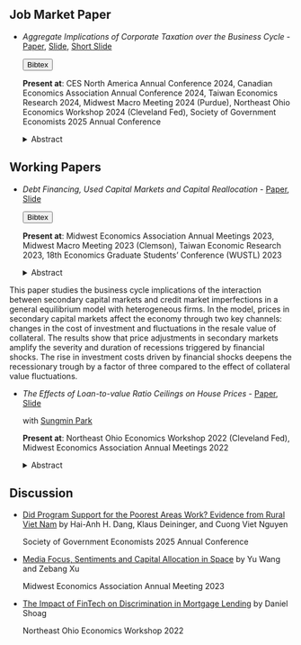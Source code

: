 ## Job Market Paper

<!--- <span style="color:#07568e">Aggregate Implications of Corporate Taxation over the Business Cycle</span> - [Paper](pdf/BonusDepreciation/bonusdepreciation_paper.pdf), [Slide](pdf/BonusDepreciation/bonusdepreciation_slide.pdf)-->
- *Aggregate Implications of Corporate Taxation over the Business Cycle* - [Paper](pdf/BonusDepreciation/bonusdepreciation_paper.pdf), [Slide](pdf/BonusDepreciation/bonusdepreciation_slide.pdf), [Short Slide](pdf/BonusDepreciation/bonusdepreciation_slide_short.pdf)

    <dialog id="bibtex_JMP2025">
    <pre>
    @unpublished{ChenTaxation2025WP,
    author={Chen, Hui-Jun},
    title={Aggregate Implications of Corporate Taxation over the Business Cycle},
    month={Mar},
    year={2025}
    }</pre>
    <button onclick="document.getElementById('bibtex_JMP2025').close()">Close</button>
    </dialog>
    <button onclick="document.getElementById('bibtex_JMP2025').showModal()">Bibtex</button>

    **Present at**: CES North America Annual Conference 2024, Canadian Economics Association Annual Conference 2024, Taiwan Economics Research 2024, Midwest Macro Meeting 2024 (Purdue), Northeast Ohio Economics Workshop 2024 (Cleveland Fed), Society of Government Economists 2025 Annual Conference

    <details>
        <summary>Abstract</summary>
        Corporate tax deductions are widely employed as countercyclical policies, yet their impact on the business cycle and interactions with other policies remain largely understudied.
        I examine the cyclical implications of such deductions by developing a novel dynamic stochastic general equilibrium model in which firms face credit market imperfections and idiosyncratic productivity shocks.
        In my model, firms' investment decisions are distorted by collateralized borrowing and corporate taxation, and investment expenditures can be deducted from taxable income through targeted or untargeted accelerated depreciation policies.
        My model quantitatively replicates empirical estimates of the distribution of short-run elasticities of investment across firm size to changes in deduction policies.
        I show that raising deductions can reduce the severity and persistence of recessions by alleviating capital misallocation for productive firms.
        Applying my model to the policies in the US 2017 Tax Cuts and Jobs Act, I find that the targeted policy is 30 percent more effective than the untargeted policy in stimulating aggregate output.
        Furthermore, combining both policies reduces the overall effectiveness by 17 percent, revealing potential inefficiencies in current US tax policy implementation.
    </details>

## Working Papers

<!--- <span style="color:#07568e">Debt Financing, Used Capital Market and Capital Reallocation</span> - [Paper](pdf/UsedKCollateral/UsedKCollateral.pdf), [Slide](pdf/UsedKCollateral/20230519MMMPresentation.pdf)-->
- *Debt Financing, Used Capital Markets and Capital Reallocation* - [Paper](pdf/UsedKCollateral/UsedKCollateral.pdf), [Slide](pdf/UsedKCollateral/UsedK_slide.pdf)

    <dialog id="bibtex_UsedKWP2025">
    <pre>
    @unpublished{ChenUsedK2025WP,
    author={Chen, Hui-Jun},
    title={Debt Financing, Used Capital Markets and Capital Reallocation},
    month={Mar},
    year={2025}
    }</pre>
    <button onclick="document.getElementById('bibtex_UsedKWP2025').close()">Close</button>
    </dialog>
    <button onclick="document.getElementById('bibtex_UsedKWP2025').showModal()">Bibtex</button>

    **Present at**: Midwest Economics Association Annual Meetings 2023, Midwest Macro Meeting 2023 (Clemson), Taiwan Economic Research 2023, 18th Economics Graduate Students’ Conference (WUSTL) 2023

    <details>
        <summary>Abstract</summary>
This paper studies the business cycle implications of the interaction between secondary capital markets and credit market imperfections in a general equilibrium model with heterogeneous firms.
In the model, prices in secondary capital markets affect the economy through two key channels: changes in the cost of investment and fluctuations in the resale value of collateral.
The results show that price adjustments in secondary markets amplify the severity and duration of recessions triggered by financial shocks.
The rise in investment costs driven by financial shocks deepens the recessionary trough by a factor of three compared to the effect of collateral value fluctuations.
    </details>

<!--- <span style="color:#07568e">The Effects of Loan-to-value Ratio Ceilings on House Prices</span> - [Paper](https://papers.ssrn.com/sol3/papers.cfm?abstract_id=3943908), [Slide](pdf/LTVHousingPrice/Houseprice_slides_HJChen_SungminPark_Nov042022_NOEWorkshop.pdf)-->
- *The Effects of Loan-to-value Ratio Ceilings on House Prices* - [Paper](https://papers.ssrn.com/sol3/papers.cfm?abstract_id=3943908), [Slide](pdf/LTVHousingPrice/Houseprice_slides_HJChen_SungminPark_Nov042022_NOEWorkshop.pdf)

    with [Sungmin Park](https://www.sungminparkecon.com/)

    **Present at**: Northeast Ohio Economics Workshop 2022 (Cleveland Fed), Midwest Economics Association Annual Meetings 2022

    <details>
        <summary>Abstract</summary>
        Loan-to-value ratio (LTV) ceiling is a government policy that puts a cap on households' mortgages relative to their house value, often intended to reduce booms in house prices.
        This paper studies the effects of this policy on house prices, using a simple two-period overlapping-generations model featuring within-generation inequality.
        In contrast to popular belief, we find that a strict (low) loan-to-value ratio ceiling raises long-run house prices, as lenders respond to the policy by substituting from mortgage lending to purchasing more houses.
        The policy's positive effect on house prices is more severe with greater inequality.
        A strict ceiling is especially harmful to the poor.
        Taxes can only intensify the positive effect on house prices, although they can mitigate the adverse effects on welfare.
    </details>

## Discussion

- [Did Program Support for the Poorest Areas Work? Evidence from Rural Viet Nam](pdf/Discussion/Dang_Deininger_Nguyen_2024_discussion.pdf) by Hai-Anh H. Dang, Klaus Deininger, and Cuong Viet Nguyen

    Society of Government Economists 2025 Annual Conference

- [Media Focus, Sentiments and Capital Allocation in Space](pdf/Discussion/MEA_Mar_31_2023/build/Discuss_Wang_Xu.pdf) by Yu Wang and Zebang Xu

    Midwest Economics Association Annual Meeting 2023

- [The Impact of FinTech on Discrimination in Mortgage Lending](pdf/Discussion/NOEWorshop_NOV_04_2022/build/DiscussionSlides.pdf) by Daniel Shoag

    Northeast Ohio Economics Workshop 2022
